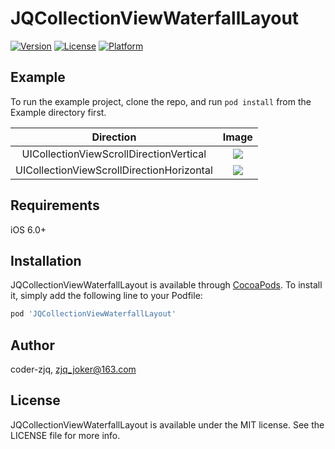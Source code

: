 # JQCollectionViewWaterfallLayout

[![Version](https://img.shields.io/cocoapods/v/JQCollectionViewWaterfallLayout.svg?style=flat)](https://cocoapods.org/pods/JQCollectionViewWaterfallLayout)
[![License](https://img.shields.io/cocoapods/l/JQCollectionViewWaterfallLayout.svg?style=flat)](https://cocoapods.org/pods/JQCollectionViewWaterfallLayout)
[![Platform](https://img.shields.io/cocoapods/p/JQCollectionViewWaterfallLayout.svg?style=flat)](https://cocoapods.org/pods/JQCollectionViewWaterfallLayout)

## Example

To run the example project, clone the repo, and run `pod install` from the Example directory first.

|               **Direction**               |                          **Image**                           |
| :---------------------------------------: | :----------------------------------------------------------: |
|  UICollectionViewScrollDirectionVertical  | ![](https://github.com/Coder-ZJQ/JQCollectionViewWaterfallLayout/blob/master/images/demo_vertical.gif?raw=true) |
| UICollectionViewScrollDirectionHorizontal | ![](https://github.com/Coder-ZJQ/JQCollectionViewWaterfallLayout/blob/master/images/demo_horizontal.gif?raw=true) |



## Requirements

iOS 6.0+

## Installation

JQCollectionViewWaterfallLayout is available through [CocoaPods](https://cocoapods.org). To install
it, simply add the following line to your Podfile:

```ruby
pod 'JQCollectionViewWaterfallLayout'
```





## Author

coder-zjq, zjq_joker@163.com

## License

JQCollectionViewWaterfallLayout is available under the MIT license. See the LICENSE file for more info.

